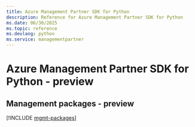```yaml
---
title: Azure Management Partner SDK for Python
description: Reference for Azure Management Partner SDK for Python
ms.date: 06/30/2025
ms.topic: reference
ms.devlang: python
ms.service: managementpartner
---
```

# Azure Management Partner SDK for Python - preview

## Management packages - preview
[!INCLUDE [mgmt-packages](management-partner-mgmt-index.md)]